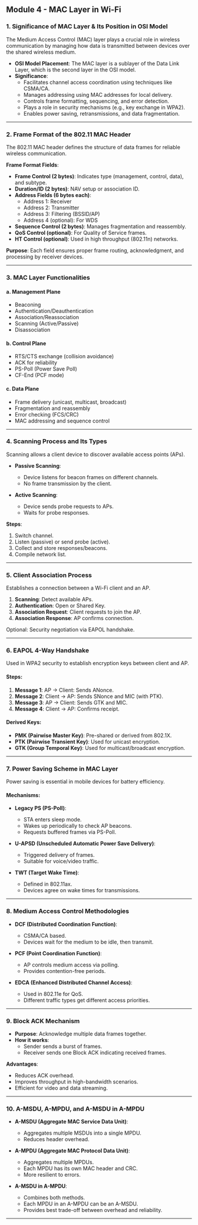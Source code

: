 ## Module 4 - MAC Layer in Wi-Fi

### 1. **Significance of MAC Layer & Its Position in OSI Model**
The Medium Access Control (MAC) layer plays a crucial role in wireless communication by managing how data is transmitted between devices over the shared wireless medium.

- **OSI Model Placement**: The MAC layer is a sublayer of the Data Link Layer, which is the second layer in the OSI model.
- **Significance**:
  - Facilitates channel access coordination using techniques like CSMA/CA.
  - Manages addressing using MAC addresses for local delivery.
  - Controls frame formatting, sequencing, and error detection.
  - Plays a role in security mechanisms (e.g., key exchange in WPA2).
  - Enables power saving, retransmissions, and data fragmentation.

---

### 2. **Frame Format of the 802.11 MAC Header**
The 802.11 MAC header defines the structure of data frames for reliable wireless communication.

**Frame Format Fields**:
- **Frame Control (2 bytes)**: Indicates type (management, control, data), and subtype.
- **Duration/ID (2 bytes)**: NAV setup or association ID.
- **Address Fields (6 bytes each)**:
  - Address 1: Receiver
  - Address 2: Transmitter
  - Address 3: Filtering (BSSID/AP)
  - Address 4 (optional): For WDS
- **Sequence Control (2 bytes)**: Manages fragmentation and reassembly.
- **QoS Control (optional)**: For Quality of Service frames.
- **HT Control (optional)**: Used in high throughput (802.11n) networks.

**Purpose**:
Each field ensures proper frame routing, acknowledgment, and processing by receiver devices.

---

### 3. **MAC Layer Functionalities**

#### a. **Management Plane**
- Beaconing
- Authentication/Deauthentication
- Association/Reassociation
- Scanning (Active/Passive)
- Disassociation

#### b. **Control Plane**
- RTS/CTS exchange (collision avoidance)
- ACK for reliability
- PS-Poll (Power Save Poll)
- CF-End (PCF mode)

#### c. **Data Plane**
- Frame delivery (unicast, multicast, broadcast)
- Fragmentation and reassembly
- Error checking (FCS/CRC)
- MAC addressing and sequence control

---

### 4. **Scanning Process and Its Types**
Scanning allows a client device to discover available access points (APs).

- **Passive Scanning**:
  - Device listens for beacon frames on different channels.
  - No frame transmission by the client.

- **Active Scanning**:
  - Device sends probe requests to APs.
  - Waits for probe responses.

**Steps**:
1. Switch channel.
2. Listen (passive) or send probe (active).
3. Collect and store responses/beacons.
4. Compile network list.

---

### 5. **Client Association Process**
Establishes a connection between a Wi-Fi client and an AP.

1. **Scanning**: Detect available APs.
2. **Authentication**: Open or Shared Key.
3. **Association Request**: Client requests to join the AP.
4. **Association Response**: AP confirms connection.

Optional: Security negotiation via EAPOL handshake.

---

### 6. **EAPOL 4-Way Handshake**
Used in WPA2 security to establish encryption keys between client and AP.

#### Steps:
1. **Message 1**: AP → Client: Sends ANonce.
2. **Message 2**: Client → AP: Sends SNonce and MIC (with PTK).
3. **Message 3**: AP → Client: Sends GTK and MIC.
4. **Message 4**: Client → AP: Confirms receipt.

#### Derived Keys:
- **PMK (Pairwise Master Key)**: Pre-shared or derived from 802.1X.
- **PTK (Pairwise Transient Key)**: Used for unicast encryption.
- **GTK (Group Temporal Key)**: Used for multicast/broadcast encryption.

---

### 7. **Power Saving Scheme in MAC Layer**
Power saving is essential in mobile devices for battery efficiency.

#### Mechanisms:
- **Legacy PS (PS-Poll)**:
  - STA enters sleep mode.
  - Wakes up periodically to check AP beacons.
  - Requests buffered frames via PS-Poll.

- **U-APSD (Unscheduled Automatic Power Save Delivery)**:
  - Triggered delivery of frames.
  - Suitable for voice/video traffic.

- **TWT (Target Wake Time)**:
  - Defined in 802.11ax.
  - Devices agree on wake times for transmissions.

---

### 8. **Medium Access Control Methodologies**

- **DCF (Distributed Coordination Function)**:
  - CSMA/CA based.
  - Devices wait for the medium to be idle, then transmit.

- **PCF (Point Coordination Function)**:
  - AP controls medium access via polling.
  - Provides contention-free periods.

- **EDCA (Enhanced Distributed Channel Access)**:
  - Used in 802.11e for QoS.
  - Different traffic types get different access priorities.

---

### 9. **Block ACK Mechanism**

- **Purpose**: Acknowledge multiple data frames together.
- **How it works**:
  - Sender sends a burst of frames.
  - Receiver sends one Block ACK indicating received frames.

**Advantages**:
- Reduces ACK overhead.
- Improves throughput in high-bandwidth scenarios.
- Efficient for video and data streaming.

---

### 10. **A-MSDU, A-MPDU, and A-MSDU in A-MPDU**

- **A-MSDU (Aggregate MAC Service Data Unit)**:
  - Aggregates multiple MSDUs into a single MPDU.
  - Reduces header overhead.

- **A-MPDU (Aggregate MAC Protocol Data Unit)**:
  - Aggregates multiple MPDUs.
  - Each MPDU has its own MAC header and CRC.
  - More resilient to errors.

- **A-MSDU in A-MPDU**:
  - Combines both methods.
  - Each MPDU in an A-MPDU can be an A-MSDU.
  - Provides best trade-off between overhead and reliability.

---


